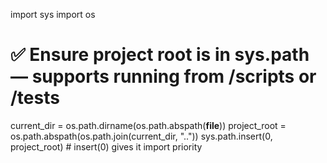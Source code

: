 import sys
import os

# ✅ Ensure project root is in sys.path — supports running from /scripts or /tests
current_dir = os.path.dirname(os.path.abspath(__file__))
project_root = os.path.abspath(os.path.join(current_dir, ".."))
sys.path.insert(0, project_root)  # insert(0) gives it import priority
